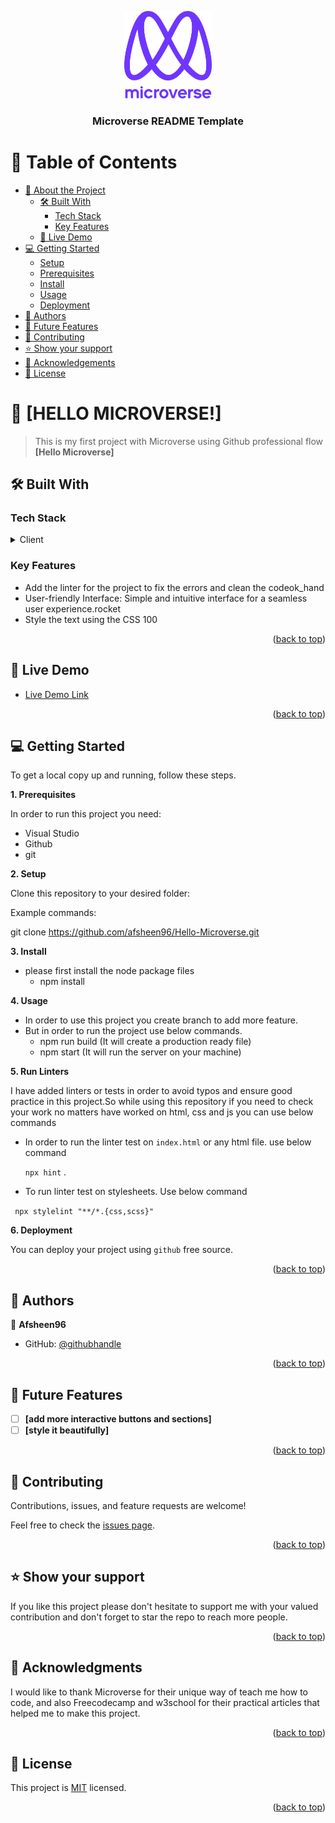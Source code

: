 <a name="readme-top"></a>

<div align="center">
  <!-- You are encouraged to replace this logo with your own! Otherwise you can also remove it. -->
  <img src="murple_logo.png" alt="logo" width="140"  height="auto" />
  <br/>

  <h3><b>Microverse README Template</b></h3>

</div>


# 📗 Table of Contents

- [📖 About the Project](#about-project)
  - [🛠 Built With](#built-with)
    - [Tech Stack](#tech-stack)
    - [Key Features](#key-features)
  - [🚀 Live Demo](#live-demo)
- [💻 Getting Started](#getting-started)
  - [Setup](#setup)
  - [Prerequisites](#prerequisites)
  - [Install](#install)
  - [Usage](#usage)
  - [Deployment](#Deployment)
- [👥 Authors](#authors)
- [🔭 Future Features](#future-features)
- [🤝 Contributing](#contributing)
- [⭐️ Show your support](#support)
- [🙏 Acknowledgements](#acknowledgements)
- [📝 License](#license)



# 📖 [HELLO MICROVERSE!] <a name="about-project"></a>

> This is my first project with Microverse using Github professional flow
**[Hello Microverse]** 

## 🛠 Built With <a name="built-with"></a>

### Tech Stack <a name="tech-stack"></a>
<details>
  <summary>Client</summary>
  <ul>
   <li><a href="https://developer.mozilla.org/en-US/docs/Learn/HTML/Introduction_to_HTML/Getting_started">HTML</a></li>
    <li><a href="https://developer.mozilla.org/en-US/docs/Web/CSS">CSS</a></li>
  </ul>
</details>

<!-- Features -->

### Key Features <a name="key-features"></a>


- Add the linter for the project to fix the errors and clean the codeok_hand
- User-friendly Interface: Simple and intuitive interface for a seamless user experience.rocket
- Style the text using the CSS 100

<p align="right">(<a href="#readme-top">back to top</a>)</p>

<!-- LIVE DEMO -->

## 🚀 Live Demo <a name="live-demo"></a>

- [Live Demo Link](https://afsheen96.github.io/Hello-Microverse)

<p align="right">(<a href="#readme-top">back to top</a>)</p>

<!-- GETTING STARTED -->

## 💻 Getting Started <a name="getting-started"></a>

To get a local copy up and running, follow these steps.

**1.  Prerequisites**

In order to run this project you need:

- Visual Studio
- Github
- git

**2. Setup**

Clone this repository to your desired folder:

Example commands:

git clone https://github.com/afsheen96/Hello-Microverse.git


**3. Install**

- please first install the node package files
   - npm install

**4. Usage**
 
 - In order to use this project you create branch to add more feature.
  - But in order to run the project use below commands. 
    - npm run build (It will create a production ready file)
    - npm start (It will run the server on your machine)

    
 

**5. Run Linters**
 
I have added linters or tests in order to avoid typos and ensure good practice in this project.So while using this repository if you need to check your work no matters have worked on html, css and js you can use below commands
- In order to run the linter test on `index.html` or any html file. use below command

  `npx hint` .
- To run linter test on stylesheets. Use below command

 ` npx stylelint "**/*.{css,scss}"`

**6. Deployment**
 
 You can deploy your project using `github` free source.
 

<p align="right">(<a href="#readme-top">back to top</a>)</p>

## 👥 Authors <a name="authors"></a>


👤 **Afsheen96**

- GitHub: [@githubhandle](https://github.com/Afsheen96)

<p align="right">(<a href="#readme-top">back to top</a>)</p>

<!-- FUTURE FEATURES -->

## 🔭 Future Features <a name="future-features"></a>


- [ ] **[add more interactive buttons and sections]**
- [ ] **[style it beautifully]**

<p align="right">(<a href="#readme-top">back to top</a>)</p>

<!-- CONTRIBUTING -->

## 🤝 Contributing <a name="contributing"></a>

Contributions, issues, and feature requests are welcome!

Feel free to check the [issues page](../../issues/).

<p align="right">(<a href="#readme-top">back to top</a>)</p>

<!-- SUPPORT -->

## ⭐️ Show your support <a name="support"></a>

If you like this project please don't hesitate to support me with your valued contribution and don't forget to star the repo to reach more
people.


<p align="right">(<a href="#readme-top">back to top</a>)</p>

<!-- ACKNOWLEDGEMENTS -->

## 🙏 Acknowledgments <a name="acknowledgements"></a>

I would like to thank Microverse for their unique way of teach me how to code, and also Freecodecamp and w3school for their practical articles that helped me to
make this project.


<p align="right">(<a href="#readme-top">back to top</a>)</p>

<!-- LICENSE -->

## 📝 License <a name="license"></a>

This project is [MIT](https://github.com/Afsheen96/Hello-Microverse/blob/feature-branch/MIT.md) licensed.



<p align="right">(<a href="#readme-top">back to top</a>)</p>
